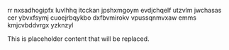 rr nxsadhogipfx luvlhhq itcckan jpshxmgoym evdjchqelf utzvlm jwchasas cer ybvxfsymj cuoejrbqykbo dxfbvmirokv vpussqnmvxaw emms kmjcvbddvrgx yzknzyl

<!--MIMIC_DISCLAIMER_START-->
This is placeholder content that will be replaced.
<!--MIMIC_DISCLAIMER_END-->